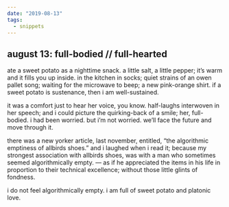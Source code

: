```yaml
---
date: "2019-08-13"
tags:
  - snippets
---
```

## august 13: full-bodied // full-hearted

ate a sweet potato as a nighttime snack. a little salt, a little pepper; it’s warm and it fills you up inside. in the kitchen in socks; quiet strains of an owen pallet song; waiting for the microwave to beep; a new pink-orange shirt. if a sweet potato is sustenance, then i am well-sustained.

it was a comfort just to hear her voice, you know. half-laughs interwoven in her speech; and i could picture the quirking-back of a smile; her, full-bodied. i had been worried. but i’m not worried. we’ll face the future and move through it.

there was a new yorker article, last november, entitled, “the algorithmic emptiness of allbirds shoes.” and i laughed when i read it; because my strongest association with allbirds shoes, was with a man who sometimes seemed algorithmically empty. — as if he appreciated the items in his life in proportion to their technical excellence; without those little glints of fondness.

i do not feel algorithmically empty. i am full of sweet potato and platonic love.
